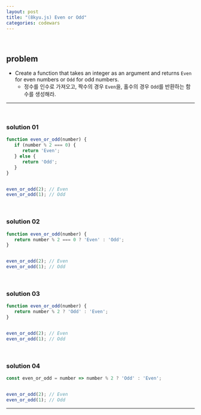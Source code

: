 ```yaml
---
layout: post
title: "(8kyu.js) Even or Odd"
categories: codewars
---
```


<br>

## problem

- Create a function that takes an integer as an argument and returns `Even` for even numbers or `Odd` for odd numbers.
  - 정수를 인수로 가져오고, 짝수의 경우 `Even`을, 홀수의 경우 `Odd`를 반환하는 함수를 생성해라.

------

<br>

### solution 01

```js
function even_or_odd(number) {
   if (number % 2 === 0) {
      return 'Even';
   } else {
      return 'Odd';
   }
}


even_or_odd(2);	// Even
even_or_odd(1);	// Odd
```

<br>

### solution 02

```js
function even_or_odd(number) {
   return number % 2 === 0 ? 'Even' : 'Odd';
}


even_or_odd(2);	// Even
even_or_odd(1);	// Odd
```

<br>

### solution 03

```js
function even_or_odd(number) {
   return number % 2 ? 'Odd' : 'Even';
}


even_or_odd(2);	// Even
even_or_odd(1);	// Odd
```

<br>

### solution 04

```js
const even_or_odd = number => number % 2 ? 'Odd' : 'Even';


even_or_odd(2);	// Even
even_or_odd(1);	// Odd
```

------

<br>
